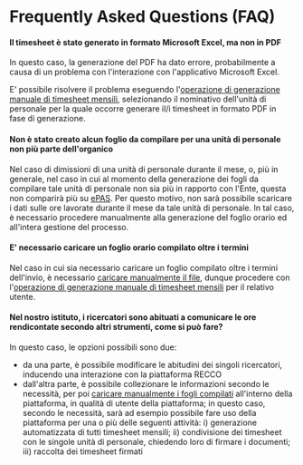 # Frequently Asked Questions (FAQ)

#### Il timesheet è stato generato in formato Microsoft Excel, ma non in PDF

In questo caso, la generazione del PDF ha dato errore, probabilmente a causa di un problema con l'interazione con l'applicativo Microsoft Excel.

E' possibile risolvere il problema eseguendo l'[operazione di generazione manuale di timesheet mensili](utilizzo_gestionerendicontazione.md#produzione-manuale-di-timesheet-mensili), selezionando il nominativo dell'unità di personale per la quale occorre generare il/i timesheet in formato PDF in fase di generazione.

#### Non è stato creato alcun foglio da compilare per una unità di personale non più parte dell'organico

Nel caso di dimissioni di una unità di personale durante il mese, o, più in generale, nel caso in cui al momento della generazione dei fogli da compilare tale unità di personale non sia più in rapporto con l'Ente, questa non comparirà più su [ePAS](https://epas.amministrazione.cnr.it).
Per questo motivo, non sarà possibile scaricare i dati sulle ore lavorate durante il mese da tale unità di personale.
In tal caso, è necessario procedere manualmente alla generazione del foglio orario ed all'intera gestione del processo.

#### E' necessario caricare un foglio orario compilato oltre i termini

Nel caso in cui sia necessario caricare un foglio compilato oltre i termini dell'invio, è necessario [caricare manualmente il file](utilizzo_gestionerendicontazione.md#aggiunta-di-un-foglio-orario-compilato), dunque procedere con l'[operazione di generazione manuale di timesheet mensili](utilizzo_gestionerendicontazione.md#produzione-manuale-di-timesheet-mensili) per il relativo utente.

#### Nel nostro istituto, i ricercatori sono abituati a comunicare le ore rendicontate secondo altri strumenti, come si può fare?

In questo caso, le opzioni possibili sono due:
* da una parte, è possibile modificare le abitudini dei singoli ricercatori, inducendo una interazione con la piattaforma RECCO
* dall'altra parte, è possibile collezionare le informazioni secondo le necessità, per poi [caricare manualmente i fogli compilati](utilizzo_gestionerendicontazione.md#caricamento-manuale-dei-fogli-orari-compilati) all'interno della piattaforma, in qualità di utente della piattaforma; in questo caso, secondo le necessità, sarà ad esempio possibile fare uso della piattaforma per una o più delle seguenti attività: i) generazione automatizzata di tutti timesheet mensili; ii) condivisione dei timesheet con le singole unità di personale, chiedendo loro di firmare i documenti; iii) raccolta dei timesheet firmati 
